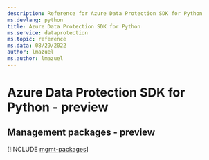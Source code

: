 ```yaml
---
description: Reference for Azure Data Protection SDK for Python
ms.devlang: python
title: Azure Data Protection SDK for Python
ms.service: dataprotection
ms.topic: reference
ms.data: 08/29/2022
author: lmazuel
ms.author: lmazuel
---
```

# Azure Data Protection SDK for Python - preview

## Management packages - preview
[!INCLUDE [mgmt-packages](data-protection-mgmt-index.md)]